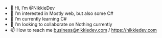 - 👋 Hi, I’m @NikkieDev
- 👀 I’m interested in Mostly web, but also some C#
- 🌱 I’m currently learning C#
- 💞️ I’m looking to collaborate on Nothing currently
- 📫 How to reach me business@nikkiedev.com / https://nikkiedev.com
